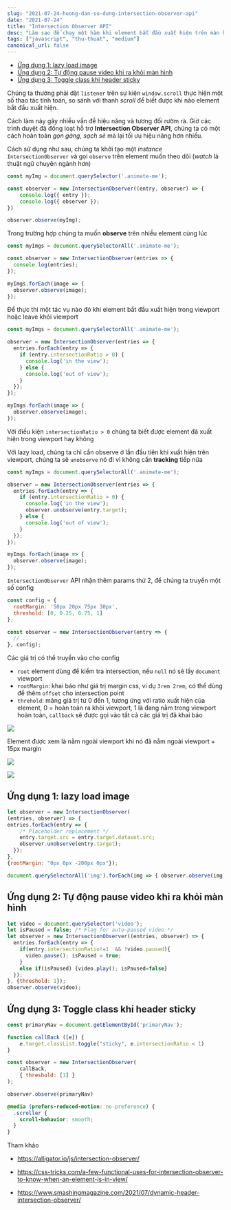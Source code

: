 ```yaml
---
slug: "2021-07-24-huong-dan-su-dung-intersection-observer-api"
date: "2021-07-24"
title: "Intersection Observer API"
desc: "Làm sao để chạy một hàm khi element bắt đầu xuất hiện trên màn hình?"
tags: ["javascript", "thu-thuat", "medium"]
canonical_url: false
---
```


<!-- TOC -->

- [Ứng dụng 1: lazy load image](#ứng-dụng-1-lazy-load-image)
- [Ứng dụng 2: Tự động pause video khi ra khỏi màn hình](#ứng-dụng-2-tự-động-pause-video-khi-ra-khỏi-màn-hình)
- [Ứng dụng 3: Toggle class khi header sticky](#ứng-dụng-3-toggle-class-khi-header-sticky)

<!-- /TOC -->

Chúng ta thường phải đặt `listener` trên sự kiện `window.scroll` thực hiện một số thao tác tính toán, so sánh với thanh *scroll* để biết được khi nào element bắt đầu xuất hiện.

Cách làm này gây nhiều vấn đề hiệu năng và tương đối rườm rà. Giờ các trình duyệt đã đồng loạt hỗ trợ **Intersection Observer API**, chúng ta có một cách hoàn toàn *gọn gàng, sạch sẽ* mà lại tối ưu hiệu năng hơn nhiều.

Cách sử dụng như sau, chúng ta khởi tạo một *instance* `IntersectionObserver` và gọi `observe` trên element muốn theo dõi (*watch* là thuật ngữ chuyên ngành hơn)

```js
const myImg = document.querySelector('.animate-me');

const observer = new IntersectionObserver((entry, observer) => {
    console.log({ entry });
    console.log({ observer });
})

observer.observe(myImg);
```

Trong trường hợp chúng ta muốn **observe** trên nhiều element cùng lúc

```js
const myImgs = document.querySelectorAll('.animate-me');

const observer = new IntersectionObserver(entries => {
  console.log(entries);
});

myImgs.forEach(image => {
  observer.observe(image);
});
```

Để thực thi một tác vụ nào đó khi element bắt đầu xuất hiện trong viewport hoặc leave khỏi viewport

```js
const myImgs = document.querySelectorAll('.animate-me');

observer = new IntersectionObserver(entries => {
  entries.forEach(entry => {
    if (entry.intersectionRatio > 0) {
      console.log('in the view');
    } else {
      console.log('out of view');
    }
  });
});

myImgs.forEach(image => {
  observer.observe(image);
});
```

Với điều kiện `intersectionRatio > 0` chúng ta biết được element đã xuất hiện trong viewport hay không

Với lazy load, chúng ta chỉ cần observe ở lần đầu tiên khi xuất hiện trên viewport, chúng ta sẽ `unobserve` nó đi vì không cần **tracking** tiếp nữa

```js
const myImgs = document.querySelectorAll('.animate-me');

observer = new IntersectionObserver(entries => {
  entries.forEach(entry => {
    if (entry.intersectionRatio > 0) {
      console.log('in the view');
      observer.unobserve(entry.target);
    } else {
      console.log('out of view');
    }
  });
});

myImgs.forEach(image => {
  observer.observe(image);
});
```

`IntersectionObserver` API nhận thêm params thứ 2, để chúng ta truyền một số config

```js
const config = {
  rootMargin: '50px 20px 75px 30px',
  threshold: [0, 0.25, 0.75, 1]
};

const observer = new IntersectionObserver(entry => {
  // ...
}, config);
```

Các giá trị có thể truyền vào cho config

- `root` element dùng để kiểm tra intersection, nếu `null` nó sẽ lấy `document` viewport
- `rootMargin`:  khai báo như giá trị margin css, ví dụ `3rem 2rem`, có thể dùng để thêm `offset` cho intersection point
- `threhold`: mảng giá trị từ 0 đến 1, tương ứng với ratio xuất hiện của element, 0 = hoàn toàn ra khỏi viewport, 1 là đang nằm trong viewport hoàn toàn, `callback` sẽ được gọi vào tất cả các giá trị đã khai báo

![](https://res.cloudinary.com/indysigner/image/fetch/f_auto,q_80/w_2000/https://cloud.netlifyusercontent.com/assets/344dbf88-fdf9-42bb-adb4-46f01eedd629/769b2733-5700-4d2d-a32f-6850a173abaa/1-dynamic-header-intersection-observer.png)

Element được xem là nằm ngoài viewport khi nó đã nằm ngoài viewport + 15px margin

![](https://res.cloudinary.com/indysigner/image/fetch/f_auto,q_80/w_2000/https://cloud.netlifyusercontent.com/assets/344dbf88-fdf9-42bb-adb4-46f01eedd629/a5908e69-f81a-4e1c-81e6-aae2f1b96a28/2-dynamic-header-intersection-observer.png)

![](https://res.cloudinary.com/indysigner/image/fetch/f_auto,q_80/w_2000/https://cloud.netlifyusercontent.com/assets/344dbf88-fdf9-42bb-adb4-46f01eedd629/b95822cd-d3e8-4b71-9d38-862e6d39990a/3-dynamic-header-intersection-observer.png)

## Ứng dụng 1: lazy load image

```js
let observer = new IntersectionObserver(
(entries, observer) => { 
entries.forEach(entry => {
    /* Placeholder replacement */
    entry.target.src = entry.target.dataset.src;
    observer.unobserve(entry.target);
  });
}, 
{rootMargin: "0px 0px -200px 0px"});

document.querySelectorAll('img').forEach(img => { observer.observe(img) });
```

## Ứng dụng 2: Tự động pause video khi ra khỏi màn hình

```js
let video = document.querySelector('video');
let isPaused = false; /* Flag for auto-paused video */
let observer = new IntersectionObserver((entries, observer) => { 
  entries.forEach(entry => {
    if(entry.intersectionRatio!=1  && !video.paused){
      video.pause(); isPaused = true;
    }
    else if(isPaused) {video.play(); isPaused=false}
  });
}, {threshold: 1});
observer.observe(video);
```

## Ứng dụng 3: Toggle class khi header sticky

```js
const primaryNav = document.getElementById('primaryNav');

function callBack ([e]) {
    e.target.classList.toggle("sticky", e.intersectionRatio < 1)
}

const observer = new IntersectionObserver( 
    callBack,
    { threshold: [1] }
);

observer.observe(primaryNav)
```

```css
@media (prefers-reduced-motion: no-preference) {
  .scroller {
    scroll-behavior: smooth;
  }
}
```

Tham khảo

- https://alligator.io/js/intersection-observer/

- https://css-tricks.com/a-few-functional-uses-for-intersection-observer-to-know-when-an-element-is-in-view/

- https://www.smashingmagazine.com/2021/07/dynamic-header-intersection-observer/

